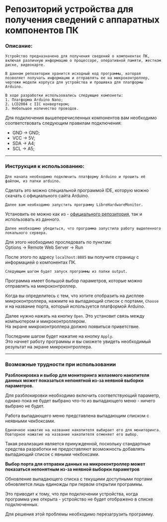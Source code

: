 <h1> Репозиторий устройства для получения сведений с аппаратных компонентов ПК </h1>

### Описание:
    Устройство предназначено для получения сведений о компонентах ПК, включая различную информацию о процессоре, оперативной памяти, жестком диске, видеокарте.

    В данном репозитории хранится исходный код программы, которая позволяет получать информацию и отправлять ее на микроконтроллер, чертежи модели корпуса для устройства и прошивка для платформы Arduino.

    В ходе разработки использовались следующие компонеты:
    1. Платформа Arduino Nano;
    2. LCD2004 с IIC конвертером;
    3. Небольшое количество проводов.

Для подключения вышеперечисленных компонентов вам необходимо соответствовать следующим правилам подключения: 

- GND -> GND;
- VCC -> 5V;
- SDA -> A4;
- SCL -> A5;

---
### Инструкция к использованию:

    Для начала необходимо подключить платформу Arduino и прошить её файлом, из папки arduino. 
    
Сделать это можно специальной программой IDE, которую можно скачать с официального сайта Arduino.

    Далее вам необходимо запустить программу LibreHardwareMonitor.

Установить ее можно как из - [официального репозитория](https://github.com/LibreHardwareMonitor/LibreHardwareMonitor), так и использовать из данного.

    Далее необходимо убедиться, что программа запустила работу выделенного локального сервера.

Для этого необходимо проследовать по пунктам: <br>
Options -> Remote Web Server -> Run

После этого по адресу `localhost:8085` вы получите страницу с информацией о компонентах ПК.

    Следующим шагом будет запуск программы из папки output.

Программа имеет большой выбор параметров, которые можно отправлять на микроконтроллер.

Когда вы определитесь с тем, что хотите отобразить на дисплее микроконтроллера, нажмите на выпадающий список с портами, `Choose` и на название порта, который используется платформой Arduino.

Далее нужно нажать на кнопку `Open`. Это установит связь между компьютером и микроконтроллером. <br/> 
На экране микроконтроллера должно появиться приветствие.

Последним шагом будет нажатие на кнопку `Apply`. <br/>
Это начнет работу программы и вы сможете увидеть необходимый результат на экране микроконтроллера.

---
### Возможные трудности при использовании

**Разблокировка и выбор для мониторинга желаемого накопителя данных может показаться непонятной из-за неявной выборки параметров.**

Для разблокировки необходимо включить соответствующий параметр, однако пока не будет выбрано что-то из выпадающего меню - ничего выбрано не будет.

Работа выпадающего меню представлена выпадающим списком с неявными чекбоксами. <br/>

    Единичное нажатие на название накопителя выбирает его для мониторинга.
    Повторное нажатие на название накопителя отменяет его выбор.

Такая реализация является принужденной, поскольку стандартные средства разработки не предоставляют возможность добавлять выпадающий список с явными чекбоксами.

**Выбор порта для отправки данных на микроконтроллер может показаться непонятным из-за неявной выборки параметров**

Обновление выпадающего списка с текущими доступными портами обновляется лишь единожды при первом открытии программы.

Это приводит к тому, что при подключении устройства, когда программа уже открыта - устройство не будет отображено в списке подключенных.

Для решения этой проблемы необходимо перезагрузить программу.